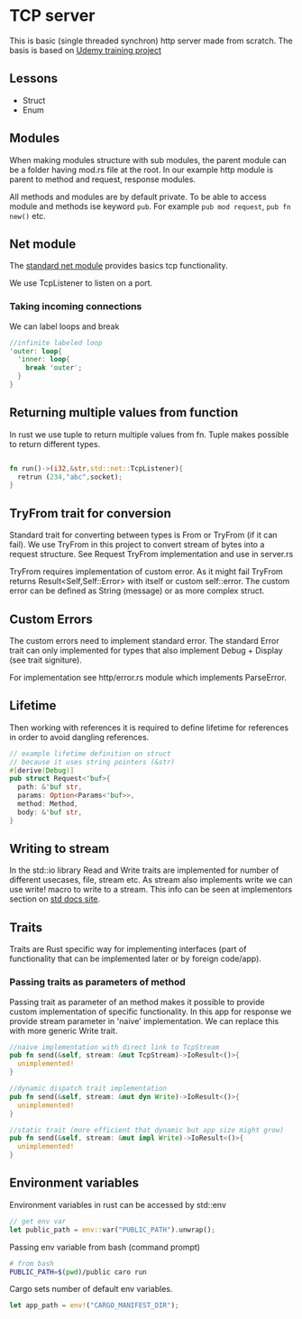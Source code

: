 # TCP server

This is basic (single threaded synchron) http server made from scratch. The basis is based on [Udemy training project](https://udemy.com/course/rust-fundamentals/learn/lecture/20695672#overview)

## Lessons

- Struct
- Enum

## Modules

When making modules structure with sub modules, the parent module can be a folder having mod.rs file at the root. In our example http module is parent to method and request, response modules.

All methods and modules are by default private. To be able to access module and methods ise keyword `pub`. For example `pub mod request`, `pub fn new()` etc.

## Net module

The [standard net module](https://doc.rust-lang.org/std/net/index.html) provides basics tcp functionality.

We use TcpListener to listen on a port.

### Taking incoming connections

We can label loops and break

```rs
//infinite labeled loop
'outer: loop{
  'inner: loop{
    break 'outer';
  }
}
```

## Returning multiple values from function

In rust we use tuple to return multiple values from fn. Tuple makes possible to return different types.

```rs

fn run()->(i32,&str,std::net::TcpListener){
  retrun (234,"abc",socket);
}

```

## TryFrom trait for conversion

Standard trait for converting between types is From or TryFrom (if it can fail). We use TryFrom in this project to convert stream of bytes into a request structure. See Request TryFrom implementation and use in server.rs

TryFrom requires implementation of custom error. As it might fail TryFrom returns Result<Self,Self::Error> with itself or custom self::error. The custom error can be defined as String (message) or as more complex struct.

## Custom Errors

The custom errors need to implement standard error. The standard Error trait can only implemented for types that also implement Debug + Display (see trait signiture).

For implementation see http/error.rs module which implements ParseError.

## Lifetime

Then working with references it is required to define lifetime for references in order to avoid dangling references.

```rs
// example lifetime definition on struct
// because it uses string pointers (&str)
#[derive(Debug)]
pub struct Request<'buf>{
  path: &'buf str,
  params: Option<Params<'buf>>,
  method: Method,
  body: &'buf str,
}
```

## Writing to stream

In the std::io library Read and Write traits are implemented for number of different usecases, file, stream etc. As stream also implements write we can use write! macro to write to a stream. This info can be seen at implementors section on [std docs site](https://doc.rust-lang.org/std/io/trait.Write.html#implementors).

## Traits

Traits are Rust specific way for implementing interfaces (part of functionality that can be implemented later or by foreign code/app).

### Passing traits as parameters of method

Passing trait as parameter of an method makes it possible to provide custom implementation of specific functionality. In this app for response we provide stream parameter in 'naive' implementation. We can replace this with more generic Write trait.

```rs
//naive implementation with direct link to TcpStream
pub fn send(&self, stream: &mut TcpStream)->IoResult<()>{
  unimplemented!
}

//dynamic dispatch trait implementation
pub fn send(&self, stream: &mut dyn Write)->IoResult<()>{
  unimplemented!
}

//static trait (more efficient that dynamic but app size might grow)
pub fn send(&self, stream: &mut impl Write)->IoResult<()>{
  unimplemented!
}
```

## Environment variables

Environment variables in rust can be accessed by std::env

```rs
// get env var
let public_path = env::var("PUBLIC_PATH").unwrap();

```

Passing env variable from bash (command prompt)

```bash
# from bash
PUBLIC_PATH=$(pwd)/public caro run
```

Cargo sets number of default env variables.

```rs
let app_path = env!("CARGO_MANIFEST_DIR");
```
